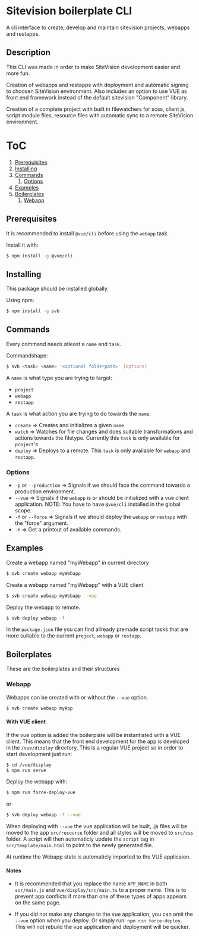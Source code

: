 # Sitevision boilerplate CLI
A cli interface to create, develop and maintain sitevision projects, webapps and restapps.

## Description

This CLI was made in order to make SiteVision development easier and more fun.

Creation of webapps and restapps with deployment and automatic signing to choosen SiteVision environment. Also includes an option to use VUE as front end framework instead of the default sitevision "Component" library.

Creation of a complete project with built in filewatchers for scss, client js, script module files, resource files with automatic sync to a remote SiteVision environment. 

# ToC
1. [Prerequisites](#Prerequisites)
2. [Installing](#Installing)
3. [Commands](#Commands)
	1. [Options](#Options)
4. [Examples](#Examples)
5. [Boilerplates](#Boilerplates)
	1. [Webapp](#Webapp)

## Prerequisites 

It is recommended to install `@vue/cli` before using the `webapp` task.

Install it with:
```bash
$ npm install -g @vue/cli
```

## Installing

This package should be installed globally.

Using npm:

```bash
$ npm install -g svb
```

## Commands

Every command needs atleast a `name` and `task`.

Commandshape: 
```bash
$ svb <task> <name> '<optional folderpath>' [options]
```

A `name` is what type you are trying to target:
* `project`
* `webapp`
* `restapp`

A `task` is what action you are trying to do towards the `name`:
* `create` =>  Creates and initializes a given `name`
* `watch` => Watches for file changes and does suitable transformations and actions towards the filetype. Currently this `task` is only available for `project`'s
* `deploy` => Deploys to a remote. This `task` is only available for `webapp` and `restapp`.

### Options

* `-p` or `--production` => Signals if we should face the command towards a production environment.
* `--vue` => Signals if the `webapp` is or should be initialized with a vue client application. NOTE: You have to have `@vue/cli` installed in the global scope.
* `-f` or `--force` => Signals if we should deploy the `webapp` or `restapp` with the "force" argument.
* `-h` => Get a printout of available commands.

## Examples

Create a webapp named "myWebapp" in current directory
```bash
$ svb create webapp myWebapp
```

Create a webapp named "myWebapp" with a VUE client
```bash
$ svb create webapp myWebapp --vue
```

Deploy the webapp to remote.
```bash
$ svb deploy webapp -f
```
In the `package.json` file you can find allready premade script tasks that are more suitable to the current `project`, `webapp` or `restapp`.

## Boilerplates
These are the boilerplates and their structures

### Webapp
Webapps can be created with or without the `--vue` option.
```bash
$ svb create webapp myApp
```

#### With VUE client
If the vue option is added the boilerplate will be instantiated with a VUE client.
This means that the front end development for the app is developed in the `/vue/display` directory. This is a regular VUE project so in order to start development just run:
```bash
$ cd /vue/display
$ npm run serve
```
Deploy the webapp with:
```bash
$ npm run force-deploy-vue
```
or
```bash
$ svb deploy webapp -f --vue
```
When deploying with `--vue` the vue application will be built, .js files will be moved to the app `src/resource` folder and all styles will be moved to `src/css` folder. 
A script will then automaticly update the `script` tag in `src/template/main.html` to point to the newly generated file.

At runtime the Webapp state is automaticly imported to the VUE applicaion.

#### Notes
* It is recommended that you replace the name `APP_NAME` in both `scr/main.js` and `vue/display/src/main.ts` to a proper name. This is to prevent app conflicts if more than one of these types of apps appears on the same page.

* If you did not make any changes to the vue application, you can omit the `--vue` option when you deploy. Or simply run: `npm run force-deploy`. This will not rebuild the vue application and deployment will be quicker.
